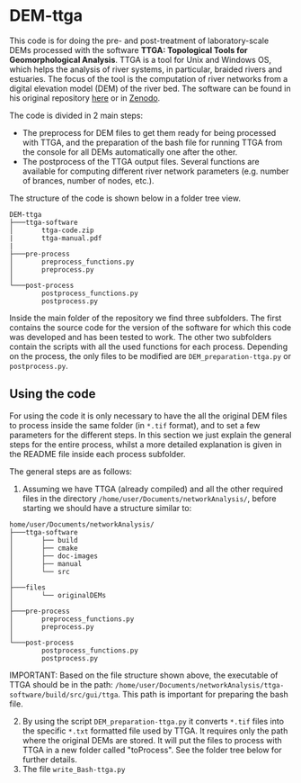 # DEM-ttga


This code is for doing the pre- and post-treatment of laboratory-scale DEMs processed with the software **TTGA: Topological Tools for Geomorphological Analysis**. TTGA is a tool for Unix and Windows OS, which helps the analysis of river systems, in particular, braided rivers and estuaries. The focus of the tool is the computation of river networks from a digital elevation model (DEM) of the river bed. The software can be found in his original repository [here](https://github.com/tue-alga/ttga) or in [Zenodo](https://doi.org/10.5281/zenodo.3634684).  

The code is divided in 2 main steps:
- The preprocess for DEM files to get them ready for being processed with TTGA, and the preparation of the bash file for running TTGA from the console for all DEMs automatically one after the other.
- The postprocess of the TTGA output files. Several functions are available for computing different river network parameters (e.g. number of brances, number of nodes, etc.).  

The structure of the code is shown below in a folder tree view.

```
DEM-ttga
├───ttga-software
│       ttga-code.zip
|       ttga-manual.pdf
|   
├───pre-process
│       preprocess_functions.py
│       preprocess.py
│
└───post-process
        postprocess_functions.py
        postprocess.py
```

Inside the main folder of the repository we find three subfolders. The first contains the source code for the version of the software for which this code was developed and has been tested to work. The other two subfolders contain the scripts with all the used functions for each process. Depending on the process, the only files to be modified are ```DEM_preparation-ttga.py``` or ```postprocess.py```.


## Using the code

For using the code it is only necessary to have the all the original DEM files to process inside the same folder (in ```*.tif``` format), and to set a few parameters for the different steps. In this section we just explain the general steps for the entire process, whilst a more detailed explanation is given in the README file inside each process subfolder.  

The general steps are as follows:

1. Assuming we have TTGA (already compiled) and all the other required files in the directory ```/home/user/Documents/networkAnalysis/```, before starting we should have a structure similar to:  

```
home/user/Documents/networkAnalysis/
├───ttga-software
│       ├── build
│       ├── cmake
│       ├── doc-images
│       ├── manual
│       └── src
│       
├───files
│       └── originalDEMs
│   
├───pre-process
│       preprocess_functions.py
│       preprocess.py
│
└───post-process
        postprocess_functions.py
        postprocess.py

```
IMPORTANT: Based on the file structure shown above, the executable of TTGA should be in the path: ```/home/user/Documents/networkAnalysis/ttga-software/build/src/gui/ttga```. This path is important for preparing the bash file.

2. By using the script ```DEM_preparation-ttga.py``` it converts ```*.tif``` files into the specific ```*.txt``` formatted file used by TTGA. It requires only the path where the original DEMs are stored. It will put the files to process with TTGA in a new folder called "toProcess". See the folder tree below for further details.
3. The file ```write_Bash-ttga.py```










